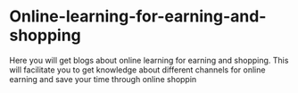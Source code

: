 # Online-learning-for-earning-and-shopping
Here you will get blogs about online learning for earning and shopping. This will facilitate you to get knowledge about different channels for online earning and save your time through online shoppin
